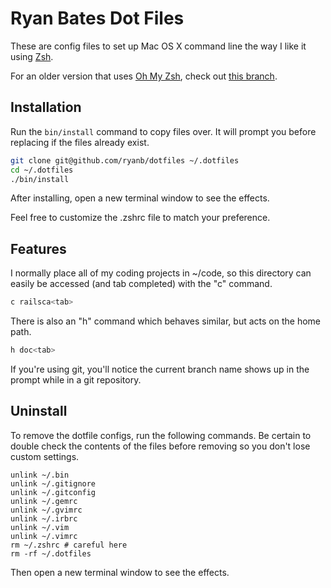 # Ryan Bates Dot Files

These are config files to set up Mac OS X command line the way I like it using [Zsh](https://www.zsh.org).

For an older version that uses [Oh My Zsh](https://github.com/robbyrussell/oh-my-zsh), check out [this branch](https://github.com/ryanb/dotfiles/tree/oh-my-zsh).


## Installation

Run the `bin/install` command to copy files over. It will prompt you before replacing if the files already exist.

```sh
git clone git@github.com/ryanb/dotfiles ~/.dotfiles
cd ~/.dotfiles
./bin/install
```

After installing, open a new terminal window to see the effects.

Feel free to customize the .zshrc file to match your preference.


## Features

I normally place all of my coding projects in ~/code, so this directory can easily be accessed (and tab completed) with the "c" command.

```sh
c railsca<tab>
```

There is also an "h" command which behaves similar, but acts on the home path.

```sh
h doc<tab>
```

If you're using git, you'll notice the current branch name shows up in the prompt while in a git repository.


## Uninstall

To remove the dotfile configs, run the following commands. Be certain to double check the contents of the files before removing so you don't lose custom settings.

```
unlink ~/.bin
unlink ~/.gitignore
unlink ~/.gitconfig
unlink ~/.gemrc
unlink ~/.gvimrc
unlink ~/.irbrc
unlink ~/.vim
unlink ~/.vimrc
rm ~/.zshrc # careful here
rm -rf ~/.dotfiles
```

Then open a new terminal window to see the effects.
